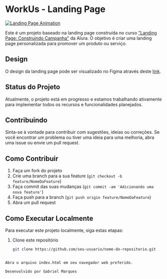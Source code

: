 # WorkUs - Landing Page

[![Landing Page Animation](https://img.youtube.com/vi/laCL0zsPzlY/0.jpg)](https://www.youtube.com/watch?v=laCL0zsPzlY)

Este é um projeto baseado na landing page construída no curso ["Landing Page: Construindo Campanha"](https://cursos.alura.com.br/course/landingpage-construindo-campanha) da Alura. O objetivo é criar uma landing page personalizada para promover um produto ou serviço.

## Design

O design da landing page pode ser visualizado no Figma através deste [link](https://www.figma.com/file/VC03L1HMwP1LW7IomhcGUG/Untitled?type=design&node-id=1-2&mode=design&t=Ic9Bi3IT61gtHZln-0).

## Status do Projeto

Atualmente, o projeto está em progresso e estamos trabalhando ativamente para implementar todos os recursos e funcionalidades planejados.

## Contribuindo

Sinta-se à vontade para contribuir com sugestões, ideias ou correções. Se você encontrar um problema ou tiver uma ideia para uma melhoria, abra uma issue ou envie um pull request.

## Como Contribuir

1. Faça um fork do projeto
2. Crie uma branch para a sua feature (`git checkout -b feature/NomeDaFeature`)
3. Faça commit das suas mudanças (`git commit -am 'Adicionando uma nova feature'`)
4. Faça push para a branch (`git push origin feature/NomeDaFeature`)
5. Abra um pull request

## Como Executar Localmente

Para executar este projeto localmente, siga estas etapas:

1. Clone este repositório
   ```bash
   git clone https://github.com/seu-usuario/nome-do-repositorio.git
```

Abra o arquivo index.html em seu navegador web preferido.

Desenvolvido por Gabriel Marques
